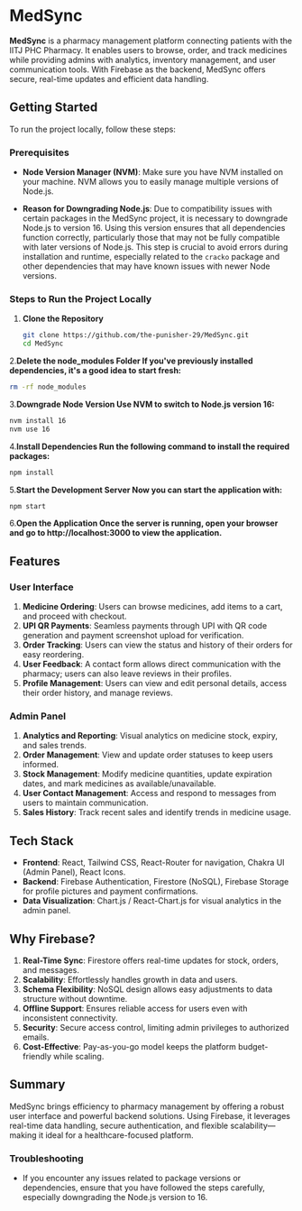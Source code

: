 # MedSync

**MedSync** is a pharmacy management platform connecting patients with the IITJ PHC Pharmacy. It enables users to browse, order, and track medicines while providing admins with analytics, inventory management, and user communication tools. With Firebase as the backend, MedSync offers secure, real-time updates and efficient data handling.

## Getting Started

To run the project locally, follow these steps:

### Prerequisites
- **Node Version Manager (NVM)**: Make sure you have NVM installed on your machine. NVM allows you to easily manage multiple versions of Node.js.
  
- **Reason for Downgrading Node.js**: Due to compatibility issues with certain packages in the MedSync project, it is necessary to downgrade Node.js to version 16. Using this version ensures that all dependencies function correctly, particularly those that may not be fully compatible with later versions of Node.js. This step is crucial to avoid errors during installation and runtime, especially related to the `cracko` package and other dependencies that may have known issues with newer Node versions.


### Steps to Run the Project Locally

1. **Clone the Repository**
   ```bash
   git clone https://github.com/the-punisher-29/MedSync.git
   cd MedSync
   ```

2.**Delete the node_modules Folder If you've previously installed dependencies, it's a good idea to start fresh:**
   ```bash
   rm -rf node_modules
   ```

3.**Downgrade Node Version Use NVM to switch to Node.js version 16:**
   ```bash
   nvm install 16
   nvm use 16
   ```

4.**Install Dependencies Run the following command to install the required packages:**
   ```bash
   npm install
   ```


5.**Start the Development Server Now you can start the application with:**
   
  ```bash
  npm start
  ```

6.**Open the Application Once the server is running, open your browser and go to http://localhost:3000 to view the application.**

## Features

### User Interface
1. **Medicine Ordering**: Users can browse medicines, add items to a cart, and proceed with checkout.
2. **UPI QR Payments**: Seamless payments through UPI with QR code generation and payment screenshot upload for verification.
3. **Order Tracking**: Users can view the status and history of their orders for easy reordering.
4. **User Feedback**: A contact form allows direct communication with the pharmacy; users can also leave reviews in their profiles.
5. **Profile Management**: Users can view and edit personal details, access their order history, and manage reviews.

### Admin Panel
1. **Analytics and Reporting**: Visual analytics on medicine stock, expiry, and sales trends.
2. **Order Management**: View and update order statuses to keep users informed.
3. **Stock Management**: Modify medicine quantities, update expiration dates, and mark medicines as available/unavailable.
4. **User Contact Management**: Access and respond to messages from users to maintain communication.
5. **Sales History**: Track recent sales and identify trends in medicine usage.

## Tech Stack

- **Frontend**: React, Tailwind CSS, React-Router for navigation, Chakra UI (Admin Panel), React Icons.
- **Backend**: Firebase Authentication, Firestore (NoSQL), Firebase Storage for profile pictures and payment confirmations.
- **Data Visualization**: Chart.js / React-Chart.js for visual analytics in the admin panel.

## Why Firebase?

1. **Real-Time Sync**: Firestore offers real-time updates for stock, orders, and messages.
2. **Scalability**: Effortlessly handles growth in data and users.
3. **Schema Flexibility**: NoSQL design allows easy adjustments to data structure without downtime.
4. **Offline Support**: Ensures reliable access for users even with inconsistent connectivity.
5. **Security**: Secure access control, limiting admin privileges to authorized emails.
6. **Cost-Effective**: Pay-as-you-go model keeps the platform budget-friendly while scaling.

## Summary

MedSync brings efficiency to pharmacy management by offering a robust user interface and powerful backend solutions. Using Firebase, it leverages real-time data handling, secure authentication, and flexible scalability—making it ideal for a healthcare-focused platform.


### Troubleshooting
- If you encounter any issues related to package versions or dependencies, ensure that you have followed the steps carefully, especially downgrading the Node.js version to 16.
